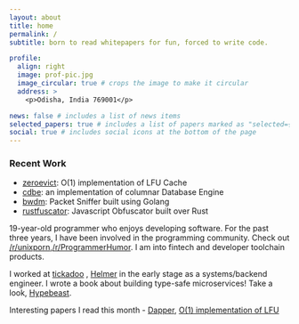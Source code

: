 ```yaml
---
layout: about
title: home
permalink: /
subtitle: born to read whitepapers for fun, forced to write code.

profile:
  align: right
  image: prof-pic.jpg
  image_circular: true # crops the image to make it circular
  address: >
    <p>Odisha, India 769001</p>

news: false # includes a list of news items
selected_papers: true # includes a list of papers marked as "selected={true}"
social: true # includes social icons at the bottom of the page
---
```


### Recent Work

- [zeroevict](https://github.com/zokhcat/): O(1) implementation of LFU Cache
- [cdbe](https://github.com/zokhcat/cdbe): an implementation of columnar Database Engine
- [bwdm](https://github.com/zokhcat/bwdm): Packet Sniffer built using Golang
- [rustfuscator](https://github.com/zokhcat/rustfuscator): Javascript Obfuscator built over Rust

19-year-old programmer who enjoys developing software. For the past three years, I have been involved in the programming community. Check out [/r/unixporn](https://www.reddit.com/r/unixporn),[/r/ProgrammerHumor](https://www.reddit.com/r/ProgrammerHumor/). I am into fintech and developer toolchain products.

I worked at [tickadoo](https://tickadoo.com/) , [Helmer](https://helmer.app/) in the early stage as a systems/backend engineer. I wrote a book about building type-safe microservices! Take a look, [Hypebeast](https://notionpress.com/read/hypebeast).

Interesting papers I read this month - [Dapper](https://research.google/pubs/dapper-a-large-scale-distributed-systems-tracing-infrastructure/), [O(1) implementation of LFU](https://arxiv.org/abs/2110.11602#)
